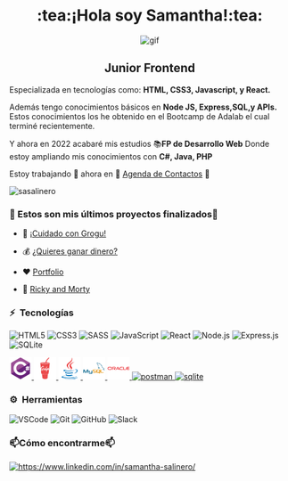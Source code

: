 

<h1 align="center">:tea:¡Hola soy Samantha!:tea:</h1> <p align="center"><img  src="https://media.giphy.com/media/9JrkkDoJuU0FbdbUZU/giphy.gif" alt="gif"  width="250px"/></p>

<h2 align="center">Junior Frontend</h2>

 Especializada en tecnologías como: **HTML, CSS3, Javascript, y React.** 
 
  Además tengo conocimientos básicos en **Node JS, Express,SQL,y APIs.** Estos conocimientos los he obtenido en el Bootcamp de Adalab el cual terminé recientemente.
  
  Y ahora en 2022 acabaré mis estudios :books:**FP de Desarrollo Web** Donde estoy ampliando mis conocimientos con **C#, Java, PHP**
  
  Estoy trabajando  :construction: ahora en :green_book: [Agenda de Contactos](https://sasalinero.github.io/AGENDA_CONTACTOS_REACT/) :green_book: 

<p align="left"> <img src="https://komarev.com/ghpvc/?username=sasalinero&label=Profile%20views&color=0e75b6&style=flat" alt="sasalinero" /> </p>


<h3 align="left">🌱 Estos son mis últimos proyectos finalizados🌱 </h3>



- :snail: [¡Cuidado con Grogu!](https://sasalinero.github.io/Juego-Mandalorian/)   

- :moneybag: [¿Quieres ganar dinero?](https://sasalinero.github.io/II_Maquina_Tragaperras/)

- :hearts: [Portfolio](https://sasalinero.github.io/PortfolioSamantha/)

- :space_invader: [Ricky and Morty](https://sasalinero.github.io/Ricky-and-Morty-en-REACT/#/)


### ⚡️ &nbsp;Tecnologías
![HTML5](https://img.shields.io/badge/-HTML5-E34F26?style=plastic&logo=html5&logoColor=white)
![CSS3](https://img.shields.io/badge/-CSS3-1572B6?style=plastic&logo=css3&logoColor=white)
![SASS](https://img.shields.io/badge/-SASS-CC6699?style=plastic&logo=sass&logoColor=white)
![JavaScript](https://img.shields.io/badge/-JavaScript-F7DF1E?style=plastic&logo=JavaScript&logoColor=black)
![React](https://img.shields.io/badge/-React-61DAFB?style=plastic&logo=react&logoColor=white)
![Node.js](https://img.shields.io/badge/-Node.js-339933?style=plastic&logo=node.js&logoColor=white)
![Express.js](https://img.shields.io/badge/Express.js-000000?style=plastic&logo=express&logoColor=white)
![SQLite](https://img.shields.io/badge/SQLite-07405E?style=plastic&logo=sqlite&logoColor=white)

<p align="left"> 
<a href="https://www.w3schools.com/cs/" target="_blank" rel="noreferrer"> <img src="https://raw.githubusercontent.com/devicons/devicon/master/icons/csharp/csharp-original.svg" alt="csharp" width="40" height="40"/> </a>
 <a href="https://gulpjs.com" target="_blank" rel="noreferrer"> <img src="https://raw.githubusercontent.com/devicons/devicon/master/icons/gulp/gulp-plain.svg" alt="gulp" width="40" height="40"/> </a> 
<a href="https://www.java.com" target="_blank" rel="noreferrer"> <img src="https://raw.githubusercontent.com/devicons/devicon/master/icons/java/java-original.svg" alt="java" width="40" height="40"/> </a>
<a href="https://www.mysql.com/" target="_blank" rel="noreferrer"> <img src="https://raw.githubusercontent.com/devicons/devicon/master/icons/mysql/mysql-original-wordmark.svg" alt="mysql" width="40" height="40"/> </a> 
 <a href="https://www.oracle.com/" target="_blank" rel="noreferrer"> <img src="https://raw.githubusercontent.com/devicons/devicon/master/icons/oracle/oracle-original.svg" alt="oracle" width="40" height="40"/> </a> <a href="https://postman.com" target="_blank" rel="noreferrer"> <img src="https://www.vectorlogo.zone/logos/getpostman/getpostman-icon.svg" alt="postman" width="40" height="40"/> </a> 
<a href="https://www.sqlite.org/" target="_blank" rel="noreferrer"> <img src="https://www.vectorlogo.zone/logos/sqlite/sqlite-icon.svg" alt="sqlite" width="40" height="40"/> </a> </p>

### ⚙️ &nbsp;Herramientas

![VSCode](https://img.shields.io/badge/Visual_Studio_Code-0078D4?style=plastic&logo=visual%20studio%20code&logoColor=white)
![Git](https://img.shields.io/badge/-Git-F05032?style=plastic&logo=git&logoColor=white)
![GitHub](https://img.shields.io/badge/GitHub-100000?style=plastic&logo=github&logoColor=white)
![Slack](https://img.shields.io/badge/Slack-4A154B?style=plastic&logo=slack&logoColor=white)

<h3 align="left">📫Cómo encontrarme📫</h3>
<p align="left">
 
<a href="https://linkedin.com/in/https://www.linkedin.com/in/samantha-salinero/" target="blank"><img align="center" src="https://raw.githubusercontent.com/rahuldkjain/github-profile-readme-generator/master/src/images/icons/Social/linked-in-alt.svg" alt="https://www.linkedin.com/in/samantha-salinero/" height="30" width="40" /></a>

</p>



